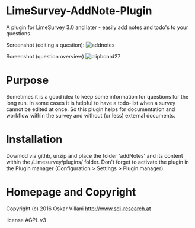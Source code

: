 # LimeSurvey-AddNote-Plugin
A plugin for LimeSurvey 3.0 and later - easily add notes and todo's to your questions.

Screenshot (editing a question):
![addnotes](https://user-images.githubusercontent.com/6983432/36913341-e86b2f3a-1e49-11e8-887b-1fa99c5ad711.png)

Screenshot (question overview)
![clipboard27](https://user-images.githubusercontent.com/6983432/36948178-03824928-1fd7-11e8-8e58-4cc3ca81d226.jpg)

# Purpose
Sometimes it is a good idea to keep some information for questions for the long run.
In some cases it is helpful to have a todo-list when a survey cannot be edited at once.
So this plugin helps for documentation and workflow within the survey and without (or less) external documents.


# Installation
Downlod via githb, unzip and place the folder 'addNotes' and its content within the /Limesurvey/plugins/ folder.
Don't forget to activate the plugin in the Plugin manager (Configuration > Settings > Plugin manager).


# Homepage and Copyright
Copyright (c) 2016 Oskar Villani http://www.sdi-research.at

license AGPL v3

